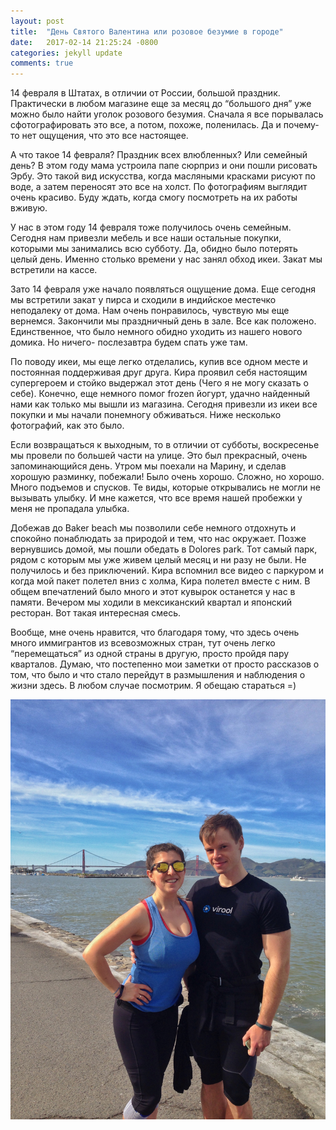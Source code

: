 ```yaml
---
layout: post
title:  "День Святого Валентина или розовое безумие в городе"
date:   2017-02-14 21:25:24 -0800
categories: jekyll update
comments: true
---
```


14 февраля в Штатах, в отличии от России, большой праздник. Практически в  любом магазине еще за месяц до “большого дня” уже можно было найти уголок розового безумия. Сначала я все порывалась сфотографировать это все, а потом, похоже, поленилась. Да  и почему-то нет ощущения, что это все настоящее.

А что такое 14 февраля? <!--separate--> Праздник всех влюбленных? Или семейный день? В этом году мама устроила папе сюрприз и они пошли рисовать Эрбу. Это такой вид искусства, когда масляными красками рисуют по воде, а затем переносят это все на холст. По фотографиям выглядит очень красиво. Буду ждать, когда смогу посмотреть на их работы вживую. 

У нас в этом году 14 февраля тоже получилось очень семейным. Сегодня нам привезли мебель и все наши остальные покупки, которыми мы занимались всю субботу. Да, обидно было потерять целый день. Именно столько времени у нас занял обход икеи. Закат мы встретили на кассе. 

Зато 14 февраля уже начало появляться ощущение дома. Еще сегодня мы встретили  закат у пирса и сходили в индийское местечко неподалеку от дома. Нам очень понравилось, чувствую мы еще вернемся. Закончили мы праздничный день в зале. Все как положено. Единственное, что было немного обидно уходить из нашего нового домика. Но ничего- послезавтра будем спать уже там. 

По поводу икеи,  мы еще легко отделались, купив все одном месте и постоянная поддерживая друг друга. Кира проявил себя настоящим супергероем и стойко выдержал этот день (Чего я не могу сказать о себе). Конечно, еще немного помог frozen йогурт, удачно найденный нами как только мы вышли из магазина.
Сегодня привезли из икеи все покупки и мы начали понемногу обживаться. Ниже несколько фотографий, как это было. 

Если возвращаться к выходным, то в отличии от субботы, воскресенье мы провели по большей части на улице.  Это был прекрасный, очень запоминающийся день. Утром мы поехали на Марину, и сделав хорошую разминку, побежали! Было очень хорошо. Сложно, но хорошо. Много подъемов и спусков. Те виды, которые открывались не могли не вызывать улыбку. И мне кажется, что все время нашей пробежки у меня не пропадала улыбка. 

Добежав до Baker beach мы позволили себе немного отдохнуть и спокойно понаблюдать за природой и тем, что нас окружает. Позже вернувшись домой, мы пошли обедать в Dolores park. Тот самый парк, рядом с которым мы уже живем целый месяц и ни разу не были. Не получилось и без приключений. Кира вспомнил все видео с паркуром и когда мой пакет полетел вниз с холма, Кира полетел вместе с ним. В общем впечатлений было много и этот кувырок останется у нас в памяти. Вечером мы ходили в мексиканский квартал и японский ресторан. Вот такая интересная смесь. 

Вообще, мне очень нравится, что благодаря тому, что здесь очень много иммигрантов из всевозможных стран, тут очень легко “перемещаться” из одной страны в другую, просто пройдя пару кварталов.
Думаю, что постепенно мои заметки от просто рассказов о том, что было и что стало перейдут в размышления и наблюдения о жизни здесь. В любом случае посмотрим. Я обещаю стараться =)

![running](/assets/images/posts/2017-02-14-valentines-day/running.jpg)

 


